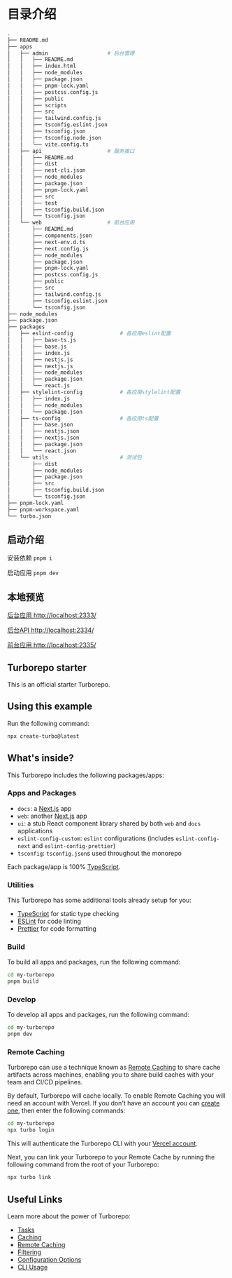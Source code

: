 # 目录介绍

``` bash
.
├── README.md
├── apps
│   ├── admin                   # 后台管理
│   │   ├── README.md
│   │   ├── index.html
│   │   ├── node_modules
│   │   ├── package.json
│   │   ├── pnpm-lock.yaml
│   │   ├── postcss.config.js
│   │   ├── public
│   │   ├── scripts
│   │   ├── src
│   │   ├── tailwind.config.js
│   │   ├── tsconfig.eslint.json
│   │   ├── tsconfig.json
│   │   ├── tsconfig.node.json
│   │   └── vite.config.ts
│   ├── api                     # 服务接口
│   │   ├── README.md
│   │   ├── dist
│   │   ├── nest-cli.json
│   │   ├── node_modules
│   │   ├── package.json
│   │   ├── pnpm-lock.yaml
│   │   ├── src
│   │   ├── test
│   │   ├── tsconfig.build.json
│   │   └── tsconfig.json
│   └── web                     # 前台应用
│       ├── README.md
│       ├── components.json
│       ├── next-env.d.ts
│       ├── next.config.js
│       ├── node_modules
│       ├── package.json
│       ├── pnpm-lock.yaml
│       ├── postcss.config.js
│       ├── public
│       ├── src
│       ├── tailwind.config.js
│       ├── tsconfig.eslint.json
│       └── tsconfig.json
├── node_modules
├── package.json
├── packages
│   ├── eslint-config               # 各应用eslint配置
│   │   ├── base-ts.js
│   │   ├── base.js
│   │   ├── index.js
│   │   ├── nestjs.js
│   │   ├── nextjs.js
│   │   ├── node_modules
│   │   ├── package.json
│   │   └── react.js
│   ├── stylelint-config            # 各应用stylelint配置
│   │   ├── index.js
│   │   ├── node_modules
│   │   └── package.json
│   ├── ts-config                   # 各应用ts配置
│   │   ├── base.json
│   │   ├── nestjs.json
│   │   ├── nextjs.json
│   │   ├── package.json
│   │   └── react.json
│   └── utils                       # 测试包
│       ├── dist
│       ├── node_modules
│       ├── package.json
│       ├── src
│       ├── tsconfig.build.json
│       └── tsconfig.json
├── pnpm-lock.yaml
├── pnpm-workspace.yaml
└── turbo.json
```

## 启动介绍

安装依赖 `pnpm i`

启动应用 `pnpm dev`

## 本地预览

[后台应用 http://localhost:2333/](http://localhost:2333/)

[后台API http://localhost:2334/](http://localhost:2334/)

[前台应用 http://localhost:2335/](http://localhost:2335/)

## Turborepo starter

This is an official starter Turborepo.

## Using this example

Run the following command:

```sh
npx create-turbo@latest
```

## What's inside?

This Turborepo includes the following packages/apps:

### Apps and Packages

- `docs`: a [Next.js](https://nextjs.org/) app
- `web`: another [Next.js](https://nextjs.org/) app
- `ui`: a stub React component library shared by both `web` and `docs` applications
- `eslint-config-custom`: `eslint` configurations (includes `eslint-config-next` and `eslint-config-prettier`)
- `tsconfig`: `tsconfig.json`s used throughout the monorepo

Each package/app is 100% [TypeScript](https://www.typescriptlang.org/).

### Utilities

This Turborepo has some additional tools already setup for you:

- [TypeScript](https://www.typescriptlang.org/) for static type checking
- [ESLint](https://eslint.org/) for code linting
- [Prettier](https://prettier.io) for code formatting

### Build

To build all apps and packages, run the following command:

``` bash
cd my-turborepo
pnpm build
```

### Develop

To develop all apps and packages, run the following command:

``` bash
cd my-turborepo
pnpm dev
```

### Remote Caching

Turborepo can use a technique known as [Remote Caching](https://turbo.build/repo/docs/core-concepts/remote-caching) to share cache artifacts across machines, enabling you to share build caches with your team and CI/CD pipelines.

By default, Turborepo will cache locally. To enable Remote Caching you will need an account with Vercel. If you don't have an account you can [create one](https://vercel.com/signup), then enter the following commands:

``` bash
cd my-turborepo
npx turbo login
```

This will authenticate the Turborepo CLI with your [Vercel account](https://vercel.com/docs/concepts/personal-accounts/overview).

Next, you can link your Turborepo to your Remote Cache by running the following command from the root of your Turborepo:

``` bash
npx turbo link
```

## Useful Links

Learn more about the power of Turborepo:

- [Tasks](https://turbo.build/repo/docs/core-concepts/monorepos/running-tasks)
- [Caching](https://turbo.build/repo/docs/core-concepts/caching)
- [Remote Caching](https://turbo.build/repo/docs/core-concepts/remote-caching)
- [Filtering](https://turbo.build/repo/docs/core-concepts/monorepos/filtering)
- [Configuration Options](https://turbo.build/repo/docs/reference/configuration)
- [CLI Usage](https://turbo.build/repo/docs/reference/command-line-reference)
